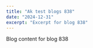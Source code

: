 ```yaml
---
title: "Ak test blogs 838"
date: "2024-12-31"
excerpt: "Excerpt for blog 838"
---
```


Blog content for blog 838
